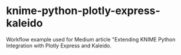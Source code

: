 # knime-python-plotly-express-kaleido
Workflow example used for Medium article "Extending KNIME Python Integration with Plotly Express and Kaleido.
